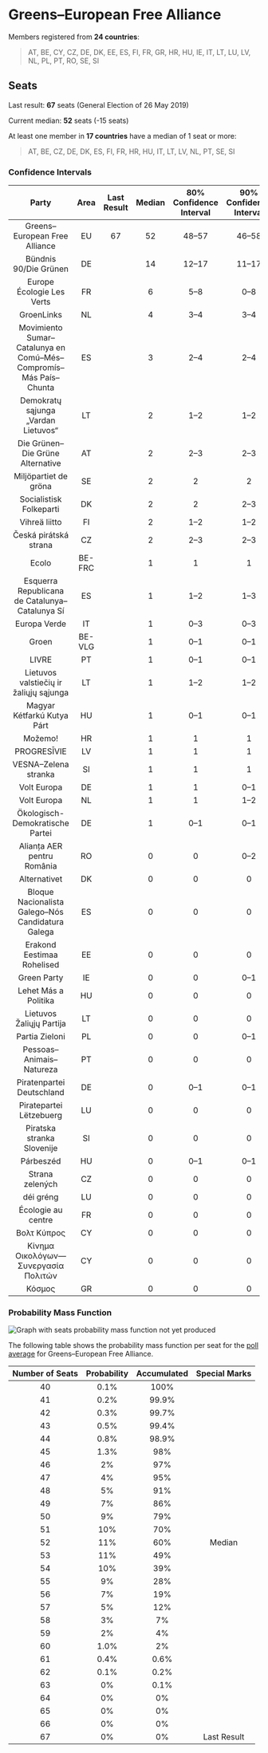 # Greens–European Free Alliance

Members registered from **24 countries**:

> AT, BE, CY, CZ, DE, DK, EE, ES, FI, FR, GR, HR, HU, IE, IT, LT, LU, LV, NL, PL, PT, RO, SE, SI

## Seats

Last result: **67** seats (General Election of 26 May 2019)

Current median: **52** seats (-15 seats)

At least one member in **17 countries** have a median of 1 seat or more:

> AT, BE, CZ, DE, DK, ES, FI, FR, HR, HU, IT, LT, LV, NL, PT, SE, SI

### Confidence Intervals

| Party | Area | Last Result | Median | 80% Confidence Interval | 90% Confidence Interval | 95% Confidence Interval | 99% Confidence Interval |
|:-----:|:----:|:-----------:|:------:|:-----------------------:|:-----------------------:|:-----------------------:|:-----------------------:|
| Greens–European Free Alliance | EU | 67 | 52 | 48–57 | 46–58 | 45–59 | 42–61 |
| Bündnis 90/Die Grünen | DE | | 14 | 12–17 | 11–17 | 11–17 | 11–18 |
| Europe Écologie Les Verts | FR | | 6 | 5–8 | 0–8 | 0–8 | 0–9 |
| GroenLinks | NL | | 4 | 3–4 | 3–4 | 3–4 | 3–4 |
| Movimiento Sumar–Catalunya en Comú–Més–Compromís–Más País–Chunta | ES | | 3 | 2–4 | 2–4 | 2–4 | 1–4 |
| Demokratų sąjunga „Vardan Lietuvos“ | LT | | 2 | 1–2 | 1–2 | 1–2 | 1–2 |
| Die Grünen–Die Grüne Alternative | AT | | 2 | 2–3 | 2–3 | 2–3 | 2–3 |
| Miljöpartiet de gröna | SE | | 2 | 2 | 2 | 2 | 2 |
| Socialistisk Folkeparti | DK | | 2 | 2 | 2–3 | 2–3 | 2–3 |
| Vihreä liitto | FI | | 2 | 1–2 | 1–2 | 1–2 | 1–2 |
| Česká pirátská strana | CZ | | 2 | 2–3 | 2–3 | 2–3 | 2–3 |
| Ecolo | BE-FRC | | 1 | 1 | 1 | 1–2 | 1–2 |
| Esquerra Republicana de Catalunya–Catalunya Sí | ES | | 1 | 1–2 | 1–3 | 1–3 | 1–3 |
| Europa Verde | IT | | 1 | 0–3 | 0–3 | 0–3 | 0–4 |
| Groen | BE-VLG | | 1 | 0–1 | 0–1 | 0–1 | 0–1 |
| LIVRE | PT | | 1 | 0–1 | 0–1 | 0–1 | 0–2 |
| Lietuvos valstiečių ir žaliųjų sąjunga | LT | | 1 | 1–2 | 1–2 | 1–2 | 1–2 |
| Magyar Kétfarkú Kutya Párt | HU | | 1 | 0–1 | 0–1 | 0–2 | 0–2 |
| Možemo! | HR | | 1 | 1 | 1 | 1 | 1 |
| PROGRESĪVIE | LV | | 1 | 1 | 1 | 1 | 1 |
| VESNA–Zelena stranka | SI | | 1 | 1 | 1 | 1 | 0–1 |
| Volt Europa | DE | | 1 | 1 | 0–1 | 0–1 | 0–1 |
| Volt Europa | NL | | 1 | 1 | 1–2 | 1–2 | 1–2 |
| Ökologisch-Demokratische Partei | DE | | 1 | 0–1 | 0–1 | 0–1 | 0–2 |
| Alianța AER pentru România | RO | | 0 | 0 | 0–2 | 0–2 | 0–2 |
| Alternativet | DK | | 0 | 0 | 0 | 0 | 0 |
| Bloque Nacionalista Galego–Nós Candidatura Galega | ES | | 0 | 0 | 0 | 0 | 0 |
| Erakond Eestimaa Rohelised | EE | | 0 | 0 | 0 | 0 | 0 |
| Green Party | IE | | 0 | 0 | 0–1 | 0–1 | 0–1 |
| Lehet Más a Politika | HU | | 0 | 0 | 0 | 0 | 0–1 |
| Lietuvos Žaliųjų Partija | LT | | 0 | 0 | 0 | 0 | 0 |
| Partia Zieloni | PL | | 0 | 0 | 0–1 | 0–1 | 0–1 |
| Pessoas–Animais–Natureza | PT | | 0 | 0 | 0 | 0 | 0 |
| Piratenpartei Deutschland | DE | | 0 | 0–1 | 0–1 | 0–1 | 0–1 |
| Piratepartei Lëtzebuerg | LU | | 0 | 0 | 0 | 0 | 0 |
| Piratska stranka Slovenije | SI | | 0 | 0 | 0 | 0 | 0 |
| Párbeszéd | HU | | 0 | 0–1 | 0–1 | 0–1 | 0–1 |
| Strana zelených | CZ | | 0 | 0 | 0 | 0 | 0 |
| déi gréng | LU | | 0 | 0 | 0 | 0 | 0 |
| Écologie au centre | FR | | 0 | 0 | 0 | 0 | 0 |
| Βολτ Κύπρος | CY | | 0 | 0 | 0 | 0 | 0 |
| Κίνημα Οικολόγων—Συνεργασία Πολιτών | CY | | 0 | 0 | 0 | 0 | 0 |
| Κόσμος | GR | | 0 | 0 | 0 | 0 | 0 |

### Probability Mass Function

![Graph with seats probability mass function not yet produced](average-2024-05-15-seats-pmf-greens–europeanfreealliance.png "Seats Probability Mass Function")

The following table shows the probability mass function per seat for the [poll average](average-2024-05-15.html) for Greens–European Free Alliance.

| Number of Seats | Probability | Accumulated | Special Marks |
|:---------------:|:-----------:|:-----------:|:-------------:|
| 40 | 0.1% | 100% |  |
| 41 | 0.2% | 99.9% |  |
| 42 | 0.3% | 99.7% |  |
| 43 | 0.5% | 99.4% |  |
| 44 | 0.8% | 98.9% |  |
| 45 | 1.3% | 98% |  |
| 46 | 2% | 97% |  |
| 47 | 4% | 95% |  |
| 48 | 5% | 91% |  |
| 49 | 7% | 86% |  |
| 50 | 9% | 79% |  |
| 51 | 10% | 70% |  |
| 52 | 11% | 60% | Median |
| 53 | 11% | 49% |  |
| 54 | 10% | 39% |  |
| 55 | 9% | 28% |  |
| 56 | 7% | 19% |  |
| 57 | 5% | 12% |  |
| 58 | 3% | 7% |  |
| 59 | 2% | 4% |  |
| 60 | 1.0% | 2% |  |
| 61 | 0.4% | 0.6% |  |
| 62 | 0.1% | 0.2% |  |
| 63 | 0% | 0.1% |  |
| 64 | 0% | 0% |  |
| 65 | 0% | 0% |  |
| 66 | 0% | 0% |  |
| 67 | 0% | 0% | Last Result |


